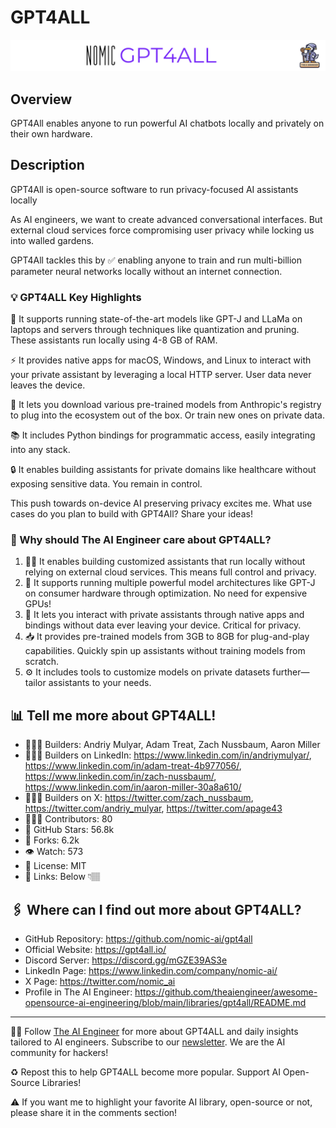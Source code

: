 # GPT4ALL
![The AI Engineer presents GPT4ALL](gpt4all_1920x192.png)
## Overview
GPT4All enables anyone to run powerful AI chatbots locally and privately on their own hardware.

## Description
GPT4All is open-source software to run privacy-focused AI assistants locally

As AI engineers, we want to create advanced conversational interfaces. But external cloud services force compromising user privacy while locking us into walled gardens.

GPT4All tackles this by ✅ enabling anyone to train and run multi-billion parameter neural networks locally without an internet connection.

### 💡 GPT4ALL Key Highlights

🧠 It supports running state-of-the-art models like GPT-J and LLaMa on laptops and servers through techniques like quantization and pruning. These assistants run locally using 4-8 GB of RAM.

⚡️ It provides native apps for macOS, Windows, and Linux to interact with your private assistant by leveraging a local HTTP server. User data never leaves the device.

🔌 It lets you download various pre-trained models from Anthropic's registry to plug into the ecosystem out of the box. Or train new ones on private data.

📚 It includes Python bindings for programmatic access, easily integrating into any stack.

🔒 It enables building assistants for private domains like healthcare without exposing sensitive data. You remain in control.

This push towards on-device AI preserving privacy excites me. What use cases do you plan to build with GPT4All? Share your ideas!

### 🤔 Why should The AI Engineer care about GPT4ALL?

1. 👩‍💻 It enables building customized assistants that run locally without relying on external cloud services. This means full control and privacy.
2. 🚀 It supports running multiple powerful model architectures like GPT-J on consumer hardware through optimization. No need for expensive GPUs!
3. 🔐 It lets you interact with private assistants through native apps and bindings without data ever leaving your device. Critical for privacy.
4. 📥 It provides pre-trained models from 3GB to 8GB for plug-and-play capabilities. Quickly spin up assistants without training models from scratch.
5. ⚙️ It includes tools to customize models on private datasets further—tailor assistants to your needs.

## 📊 Tell me more about GPT4ALL!

* 👷🏽‍♀️ Builders: Andriy Mulyar, Adam Treat, Zach Nussbaum, Aaron Miller
* 👩🏽‍💼 Builders on LinkedIn: https://www.linkedin.com/in/andriymulyar/, https://www.linkedin.com/in/adam-treat-4b977056/, https://www.linkedin.com/in/zach-nussbaum/, https://www.linkedin.com/in/aaron-miller-30a8a610/
* 👩🏽‍🏭 Builders on X: https://twitter.com/zach_nussbaum, https://twitter.com/andriy_mulyar, https://twitter.com/apage43
* 👩🏽‍💻 Contributors: 80 
* 💫 GitHub Stars: 56.8k
* 🍴 Forks: 6.2k
* 👁️ Watch: 573
* 🪪 License: MIT
* 🔗 Links: Below 👇🏽

## 🖇️ Where can I find out more about GPT4ALL?
* GitHub Repository: https://github.com/nomic-ai/gpt4all
* Official Website: https://gpt4all.io/
* Discord Server: https://discord.gg/mGZE39AS3e
* LinkedIn Page: https://www.linkedin.com/company/nomic-ai/
* X Page: https://twitter.com/nomic_ai
* Profile in The AI Engineer: https://github.com/theaiengineer/awesome-opensource-ai-engineering/blob/main/libraries/gpt4all/README.md

---
🧙🏽 Follow [The AI Engineer](https://www.linkedin.com/company/theaiengineer/) for more about GPT4ALL and daily insights tailored to AI engineers. Subscribe to our [newsletter](http://theaiengineerco.substack.com). We are the AI community for hackers!

♻️ Repost this to help GPT4ALL become more popular. Support AI Open-Source Libraries!

⚠️ If you want me to highlight your favorite AI library, open-source or not, please share it in the comments section!









